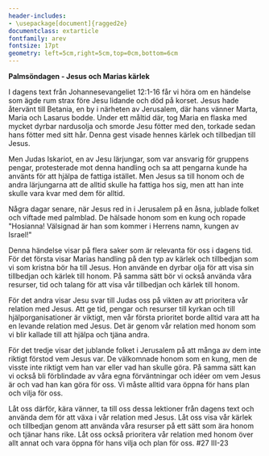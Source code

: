 ```yaml
---
header-includes:
- \usepackage[document]{ragged2e}
documentclass: extarticle
fontfamily: arev
fontsize: 17pt
geometry: left=5cm,right=5cm,top=0cm,bottom=6cm
---
```


**Palmsöndagen - Jesus och Marias kärlek**

I dagens text från Johannesevangeliet 12:1-16 får vi höra om en händelse som ägde rum strax före Jesu lidande och död på korset. Jesus hade återvänt till Betania, en by i närheten av Jerusalem, där hans vänner Marta, Maria och Lasarus bodde. Under ett måltid där, tog Maria en flaska med mycket dyrbar nardusolja och smorde Jesu fötter med den, torkade sedan hans fötter med sitt hår. Denna gest visade hennes kärlek och tillbedjan till Jesus.

Men Judas Iskariot, en av Jesu lärjungar, som var ansvarig för gruppens pengar, protesterade mot denna handling och sa att pengarna kunde ha använts för att hjälpa de fattiga istället. Men Jesus sa till honom och de andra lärjungarna att de alltid skulle ha fattiga hos sig, men att han inte skulle vara kvar med dem för alltid.

Några dagar senare, när Jesus red in i Jerusalem på en åsna, jublade folket och viftade med palmblad. De hälsade honom som en kung och ropade "Hosianna! Välsignad är han som kommer i Herrens namn, kungen av Israel!"

Denna händelse visar på flera saker som är relevanta för oss i dagens tid. För det första visar Marias handling på den typ av kärlek och tillbedjan som vi som kristna bör ha till Jesus. Hon använde en dyrbar olja för att visa sin tillbedjan och kärlek till honom. På samma sätt bör vi också använda våra resurser, tid och talang för att visa vår tillbedjan och kärlek till honom.

För det andra visar Jesu svar till Judas oss på vikten av att prioritera vår relation med Jesus. Att ge tid, pengar och resurser till kyrkan och till hjälporganisationer är viktigt, men vår första prioritet borde alltid vara att ha en levande relation med Jesus. Det är genom vår relation med honom som vi blir kallade till att hjälpa och tjäna andra.

För det tredje visar det jublande folket i Jerusalem på att många av dem inte riktigt förstod vem Jesus var. De välkomnade honom som en kung, men de visste inte riktigt vem han var eller vad han skulle göra. På samma sätt kan vi också bli förblindade av våra egna förväntningar och idéer om vem Jesus är och vad han kan göra för oss. Vi måste alltid vara öppna för hans plan och vilja för oss.

Låt oss därför, kära vänner, ta till oss dessa lektioner från dagens text och använda dem för att växa i vår relation med Jesus. Låt oss visa vår kärlek och tillbedjan genom att använda våra resurser på ett sätt som ära honom och tjänar hans rike. Låt oss också prioritera vår relation med honom över allt annat och vara öppna för hans vilja och plan för oss.
#27 III-23
